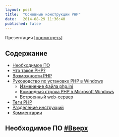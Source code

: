 ```yaml
---
layout: post
title:  "Основные конструкции PHP"
date:   2014-08-29 11:36:40
published: false
---
```


Презентация [[посмотреть]]({{site.baseurl}}/php/slides/slide02)

<a id="toc"></a>

## Содержание

* [Необходимое ПО](#toc-soft)
* [Что такое PHP?](#toc-what-php)
* [Возможности PHP](#toc-abilities-php)
* [Руководство по установке PHP в Windows](#toc-install-php)
    * [Изменение файла php.ini](#toc-php.ini)
    * [Командная строка PHP в Microsoft Windows](#toc-command-line)
    * [Встроенный web-сервер](#toc-local-server)
* [Теги PHP](#toc-php-tags)
* [Разделение инструкций](#toc-php-statements)
* [Комментарии](#toc-php-comments)

## Необходимое ПО <a id="toc-soft" href="#toc">#Вверх</a>